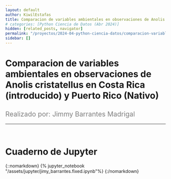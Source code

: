 ```yaml
---
layout: default
author: KiwilEstafas
title: Comparacion de variables ambientales en observaciones de Anolis cristatellus en Costa Rica (introducido) y Puerto Rico (Nativo)
# categories: [Python Ciencia de Datos (Abr 2024)]
hidden: [related_posts, navigator]
permalink: "/proyectos/2024-04-python-ciencia-datos/comparacion-variables-ambientales.html"
sidebar: []
---
```


# Comparacion de variables ambientales en observaciones de Anolis cristatellus en Costa Rica (introducido) y Puerto Rico (Nativo)
<h2 style="color: gray; font-weight: normal;">
Realizado por: Jimmy Barrantes Madrigal
</h2>

---

<br>

# Cuaderno de Jupyter

{::nomarkdown}
{% jupyter_notebook "/assets/jupyter/jimy_barrantes.fixed.ipynb"%}
{:/nomarkdown}